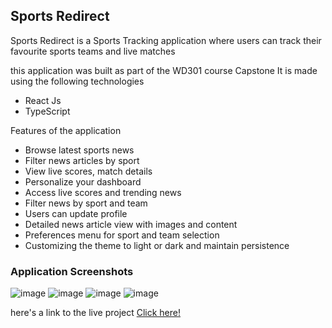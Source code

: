 ## Sports Redirect

Sports Redirect is a Sports Tracking application where users can track their favourite sports teams and live matches


this application was built as part of the WD301 course Capstone
It is made using the following technologies
- React Js
- TypeScript

Features of the application

- Browse latest sports news
- Filter news articles by sport
- View live scores, match details
- Personalize your dashboard 
- Access live scores and trending news 
- Filter news by sport and team
- Users can update profile
- Detailed news article view with images and content
- Preferences menu for sport and team selection
- Customizing the theme to light or dark and maintain persistence

### Application Screenshots
![image](https://github.com/gnaaruag/sports-redirect/assets/68043860/5aa6963d-35fb-4092-84fc-84b10c1b7640)
![image](https://github.com/gnaaruag/sports-redirect/assets/68043860/d50859bc-a0e1-4a47-9295-d4276e8903ef)
![image](https://github.com/gnaaruag/sports-redirect/assets/68043860/76210eb5-954f-4fb0-909e-d005f3002e89)
![image](https://github.com/gnaaruag/sports-redirect/assets/68043860/28871b4b-ab1c-4c1b-8382-1f908711ead6)



here's a link to the live project [Click here!](https://sports-redirect.netlify.app)


